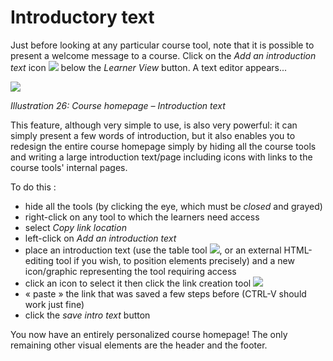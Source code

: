 # Introductory text

Just before looking at any particular course tool, note that it is possible to present a welcome message to a course. Click on the _Add an_ _introduction text_ icon ![](../../.gitbook/assets/graphics349.gif) below the _Learner View_ button. A text editor appears...

![](../../.gitbook/assets/images28%20%283%29.png)

_Illustration 26: Course homepage – Introduction text_

This feature, although very simple to use, is also very powerful: it can simply present a few words of introduction, but it also enables you to redesign the entire course homepage simply by hiding all the course tools and writing a large introduction text/page including icons with links to the course tools' internal pages.

To do this :

* hide all the tools \(by clicking the eye, which must be _closed_ and grayed\)
* right-click on any tool to which the learners need access
* select _Copy link location_
* left-click on _Add an introduction text_
* place an introduction text \(use the table tool ![](../../.gitbook/assets/graphics81.png), or an external HTML-editing tool if you wish, to position elements precisely\) and a new icon/graphic representing the tool requiring access
* click an icon to select it then click the link creation tool ![](../../.gitbook/assets/graphics82.png)
* « paste » the link that was saved a few steps before \(CTRL-V should work just fine\)
* click the _save intro text_ button

You now have an entirely personalized course homepage! The only remaining other visual elements are the header and the footer.

